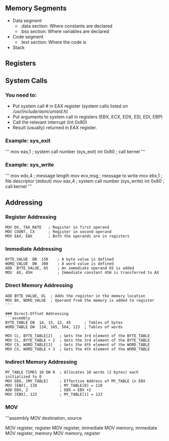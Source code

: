 ## Memory Segments

* Data segment
  * .data section: Where constants are declared
  * .bss section: Where variables are declared
* Code segment
  * .text section: Where the code is
* Stack


## Registers


## System Calls

### You need to:
* Put system call # in EAX register (system calls listed on */usr/include/asm/unistd.h*)
* Put arguments to system call in registers (EBX, ECX, EDX, ESI, EDI, EBP)
* Call the relevant interrupt (int 0x80)
* Result (usually) returned in EAX register.

### Example: sys_exit
'''
mov	eax,1		; system call number (sys_exit)
int	0x80		; call kernel
'''

### Example: sys_write
'''
mov	edx,4		; message length
mov	ecx,msg		; message to write
mov	ebx,1		; file descriptor (stdout)
mov	eax,4		; system call number (sys_write)
int	0x80		; call kernel
'''


## Addressing

### Register Addressing
```assembly
MOV DX, TAX_RATE   ; Register in first operand
MOV COUNT, CX	   ; Register in second operand
MOV EAX, EBX	   ; Both the operands are in registers
```

### Immediate Addressing
```assembly
BYTE_VALUE  DB  150    ; A byte value is defined
WORD_VALUE  DW  300    ; A word value is defined
ADD  BYTE_VALUE, 65    ; An immediate operand 65 is added
MOV  AX, 45H           ; Immediate constant 45H is transferred to AX
```

### Direct Memory Addressing
```assembly
ADD	BYTE_VALUE, DL	; Adds the register in the memory location
MOV	BX, WORD_VALUE	; Operand from the memory is added to register
'''

### Direct-Offset Addressing
```assembly
BYTE_TABLE DB  14, 15, 22, 45      ; Tables of bytes
WORD_TABLE DW  134, 345, 564, 123  ; Tables of words

MOV CL, BYTE_TABLE[2]	; Gets the 3rd element of the BYTE_TABLE
MOV CL, BYTE_TABLE + 2	; Gets the 3rd element of the BYTE_TABLE
MOV CX, WORD_TABLE[3]	; Gets the 4th element of the WORD_TABLE
MOV CX, WORD_TABLE + 3	; Gets the 4th element of the WORD_TABLE
```

### Indirect Memory Addressing
```assembly
MY_TABLE TIMES 10 DW 0  ; Allocates 10 words (2 bytes) each initialized to 0
MOV EBX, [MY_TABLE]     ; Effective Address of MY_TABLE in EBX
MOV [EBX], 110          ; MY_TABLE[0] = 110
ADD EBX, 2              ; EBX = EBX +2
MOV [EBX], 123          ; MY_TABLE[1] = 123
```

### MOV
'''assembly
MOV  destination, source

MOV  register, register
MOV  register, immediate
MOV  memory, immediate
MOV  register, memory
MOV  memory, register
```


